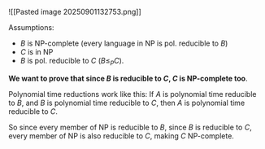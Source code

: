 ![[Pasted image 20250901132753.png]]


Assumptions:
- $B$ is NP-complete (every language in NP is pol. reducible to $B$)
- $C$ is in NP
- $B$ is pol. reducible to $C$ ($B\leq_PC$).

**We want to prove that since $B$ is reducible to $C$, $C$ is NP-complete too**.

Polynomial time reductions work like this:
If $A$ is polynomial time reducible to $B$, and $B$ is polynomial time reducible to $C$, then $A$ is polynomial time reducible to $C$.

So since every member of NP is reducible to $B$, since $B$ is reducible to $C$, every member of NP is also reducible to $C$, making $C$ NP-complete.